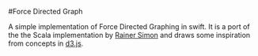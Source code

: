 #Force Directed Graph

A simple implementation of Force Directed Graphing in swift.
It is a port of the the Scala implementation by [Rainer Simon](https://github.com/rsimon/scala-force-layout) and draws some inspiration from concepts in [d3.js](https://github.com/d3/d3-force).